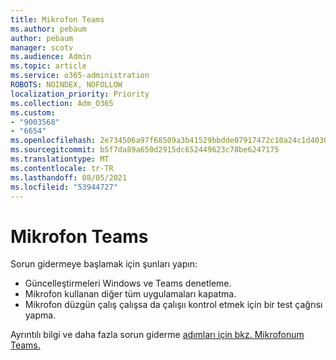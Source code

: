 ```yaml
---
title: Mikrofon Teams
ms.author: pebaum
author: pebaum
manager: scotv
ms.audience: Admin
ms.topic: article
ms.service: o365-administration
ROBOTS: NOINDEX, NOFOLLOW
localization_priority: Priority
ms.collection: Adm_O365
ms.custom:
- "9003568"
- "6654"
ms.openlocfilehash: 2e734506a97f68509a3b41529bbdde07917472c10a24c1d40305fdad7feff41a
ms.sourcegitcommit: b5f7da89a650d2915dc652449623c78be6247175
ms.translationtype: MT
ms.contentlocale: tr-TR
ms.lasthandoff: 08/05/2021
ms.locfileid: "53944727"
---
```

# <a name="microphone-isnt-working-in-teams"></a>Mikrofon Teams

Sorun gidermeye başlamak için şunları yapın:

- Güncelleştirmeleri Windows ve Teams denetleme.
- Mikrofon kullanan diğer tüm uygulamaları kapatma.
- Mikrofon düzgün çalış çalışsa da çalışıı kontrol etmek için bir test çağrısı yapma.

Ayrıntılı bilgi ve daha fazla sorun giderme [adımları için bkz. Mikrofonum Teams.](https://support.microsoft.com/office/666d1123-9dd0-4a31-ad2e-a758b204f33a)
